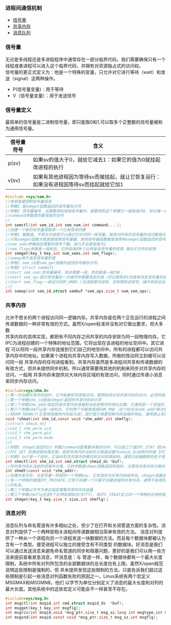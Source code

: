 ### 进程间通信机制  
- [信号量](#信号量)
- [共享内存](#共享内存)
- [消息队列](#消息对列)
### 信号量  
无论是多线程还是多进程程序中通常存在一部分临界代码，我们需要确保只有一个线程或者进程可以进入这个临界代码，并拥有对资源独占式的访问权。  
信号量的更正式定义为：他是一个特殊的变量，只允许对它进行等待（wait）和发送（signal）这两种操作。 
- P(信号量变量)：用于等待
- V（信号量变量）：用于发送信号
### 信号量定义  
最简单的信号量是二进制信号量，即只能取0和1,可以取多个正整数的信号量被称为通用信号量。

|信号量符号|含义|
|---|---|
|p(sv)|如果sv的值大于0，就给它减去1：如果它的值为0就挂起改进程的执行|
|v(sv)|如果有其他进程因为等待sv而被挂起，就让它恢复运行：如果没有进程因等待sv而挂起就给它加1|
```c
#include <sys/sem.h>
//用来直接控制信号量信息
//参数1 是semget函数返回的信号量标示符
//参数2 信号量编号，当需要用到成组信号量时，就要用到这个参数它一般取值为0，标示唯一的一个信号量
//command参数是将要采取的动作
//
int semctl(int sem_id,int sem_num,int command,...);
//创建一个新的信号量或取得一个已有信号的键
//参数1 整数值，不相关的进程可以通过它访问同一信号量。程序对所有的信号量的访问都是间接的,它先提供一个键，再由系统生成一个相关的信号量标示符。
//只有semget函数才能直接使用信号量键。其他信号量函数都是使用有semget函数返回的信号量标示符。
//num_sems参数指定需要的信号个数。他几乎总是取值为1
//sem_flags参数是一组标志，它的低端的9个比特是该信号量的权限 类似于文件的权限
int semget(key_t key,int num_sems,int sem_flags);
//semop用于改变信号量的值
//参数1 sem_id是sem_get函数的返回信号量标示符。
//参数2 struct sembuf{
//short sem_num;信号量编号，除非需要一组，否则取值一般为0；
//short sem_op;表示信号量在一次操作中需要改变的值（可以使用非1的值来改变信号量的值，通常只有两个值-1和1。-1标示p操作，1标示v操作）
//short sem_flag;一般设为SEM_UNDO.(当进程意外结束，没有释放该信号，操作系统会自动释放该进程持有的信号)
//}
int semop(int sem_id,struct sembuf *sem_ops,size_t num_sem_ops);
```
### 共享内存
允许不想关的两个进程访问同一逻辑内存。共享内存是在两个正在运行的进程之间传递数据的一种非常有效的方式。虽然X/open标准并没有对它做出要求，但大多数  
共享内存的具体实现，都把有不同内存之间共享的内存安排为同一段物理内存。它IPC为进程创建的一个特殊的地址范围，它将出现在该进程的地址空间中。其它进程
可以将同一段共享内存连接到它们自己的地空间中。所有的进程都可以访问共享内存中的地址。如果某个进程向共享内存写入数据，所做的改动将立刻被可以访问同一段
共享内存的任何进程看到。共享内存虽然是多进程间共享和传递数据的有效方式，但并未提供同步机制，所以通常需要用其他的机制来同步对共享内存的访问，一般用
共享内存来提供对大块内存区域的有效访问，同时通过传递小消息来同步内存访问。  
```c
#include<sys/shm.h>
//第一次创建共享内存段时，它不能被任何进程访问。要想启用对该共享内存的访问，必须将其连接到一个进程的地址空间中，这项工作由shmat函数来完成
//第一个参数shm_id是由shmget返回的共享内存标示符
//第二个参数shm_addr指定的是共享内存连接到当前进程中的地址位置。它通常是一个空指针，表示让系统选择共享内存出现的地址。
//第三个参数shmflg是一组标志。它的两个可能取值是SHM_RND（这个标志与shm_addr联合使用，用来控制共享内存连接的地址）
//和SHM_RDONLY(它使得连接的内存段只读),我们很少需要控制内存连接的地址，通常是让系统选择一个地址，否则会使应用程序对硬件依赖过高
void *shmat(int shm_id,const void *shm_addr,int shmflg);
//struct shmid_ds{
//uid_t shm_perm.uid
//uid_t shm_perm.gid
//uid_t shm_perm.mode
//}
//参数1 shmget返回的id 参数2command是需要采取的动作，可以取三个值IPC_STAT 把shmid_ds结构中的数据设置为共享内存当前的关联值。
//IPC_SET 如果进程权限足够，就把共享内存当前的关联值设置为shmid_ds结构中的值 IPC_RMID 删除共享内存段
//参数3 buf是一个指针，它指向包含共享内存模式和访问权限结构。通常已经被删除的处于连接状态的共享内存段还能继续使用，知道他从最后一个进程分离
int shmctl(int shm_id,int cmd,struct shmid_ds *buf);
//将共享内存从当前的进程中分离，它的参数是shmat函数返回的指针。注意将共享内存分离并未删除它，只是使得改共享内存对当前进程不在可用。
int shmdt(const void *shm_addr);
//创建共享内存，与信号量一样提供一个参数key，它有效的为共享内存段命名。shmget函数返回一个共享内存标示符，改标识符将用于后续的共享内存函数。
//有一个特殊的键值IPC_PRIVATE,它用于创建一个只属于创建进程的共享内存。通常不会用到这个值，并且在一些linux系统中私有的共享内存并不是真正
//的私有。
//第二个参数以字节为单位指定需要共享的内存容量
//第三个参数shmflg包含9个比特权限标志(0777)，有IPC_CREAT定义的一个特殊的比特权限标志位和权限标志位按位或才能创建一个新的共享内存段。
int shmget(key_t key,size_t size,int shmflg)；
```
### 消息对列
消息队列与命名管道有许多相似之处，但少了在打开和关闭管道方面的复杂性。消息对列提供了一个两种部相关进程间传递数据相当简单有效的方法。
消息对列提供了一种从一个进程向另一个进程发送一块数据的方法。而且每个数据块都被认为含有一个类型。接受进程可以独立的接受含有不同类型
的数据块。好消息是我们可以通过发送消息来避免命名管道的同步和阻塞问题，更好的是我们可以用一些方法来提前查看紧急消息，坏消息是：与
管道一样，每个数据块都有一个最大长度限制，系统中所有对列所包含的全部数据块的总长度也有上限。虽然X/open规范说明这些限制是强制的，但
并未提供发现这些限制的方法，只是告诉我们超过这些限制是引起一些消息对列函数失败的原因之一。Linux系统有两个宏定义MSGMAX和MSGMNB，他们
以字节为单位分别定义了消息的最大长度和对列的最大长度。其他系统中的这些宏定义可能会不一样甚至不存在。
```c
#include<sys/msg.h>
int msgctl(int msqid,int cmd,struct msqid_ds  *buf);
int msgget(key_t key,int msgflg);
int msgrcv(int msqid,void *msg_ptr,size_t msg_sz,long int msgtype,int msgflg);
int msgsnd(int msqid,const void *msg_ptr,size_t msg_sz,int msgflg);
```

